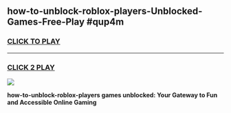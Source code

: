 
## how-to-unblock-roblox-players-Unblocked-Games-Free-Play #qup4m
<h3>
<a href="https://us.freeplayer.one?title=how-to-unblock-roblox-players&ref=9M">CLICK TO PLAY</a></h3>
<hr>

<h3>
<a href="https://us.freeplayer.one?title=how-to-unblock-roblox-players&ref=9M">CLICK 2 PLAY</a>
  
</h3>

<a href="https://us.freeplayer.one?title=how-to-unblock-roblox-players&ref=9M"><img src="https://clearcache.store/games.png"></a>


**how-to-unblock-roblox-players games unblocked: Your Gateway to Fun and Accessible Online Gaming**
